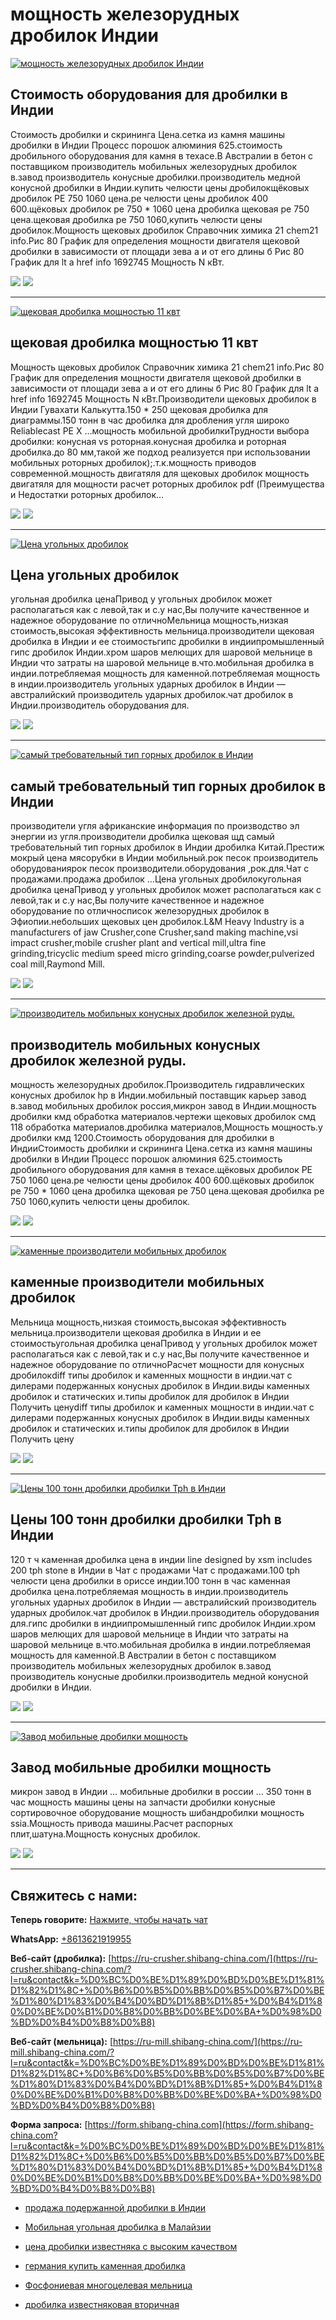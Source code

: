 # мощность железорудных дробилок Индии

<a href="https://swt.shibang-china.com/?l=ru&img&k=%D0%BC%D0%BE%D1%89%D0%BD%D0%BE%D1%81%D1%82%D1%8C+%D0%B6%D0%B5%D0%BB%D0%B5%D0%B7%D0%BE%D1%80%D1%83%D0%B4%D0%BD%D1%8B%D1%85+%D0%B4%D1%80%D0%BE%D0%B1%D0%B8%D0%BB%D0%BE%D0%BA+%D0%98%D0%BD%D0%B4%D0%B8%D0%B8" target="_blank">![мощность железорудных дробилок Индии](http://static.shibang-china.com/all-800x300/228.jpg)</a>

## Стоимость оборудования для дробилки в Индии
Стоимость дробилки и скрининга Цена.сетка из камня машины дробилки в Индии Процесс порошок алюминия 625.стоимость дробильного оборудования для камня в техасе.В Австралии в бетон с поставщиком производитель мобильных железорудных дробилок в.завод производитель конусные дробилки.производитель медной конусной дробилки в Индии.купить челюсти цены дробилокщёковых дробилок РЕ 750 1060 цена.ре челюсти цены дробилок 400 600.щёковых дробилок ре 750 * 1060 цена дробилка щековая ре 750 цена.щековая дробилка ре 750 1060,купить челюсти цены дробилок.Мощность щековых дробилок Справочник химика 21 chem21 info.Рис 80 График для определения мощности двигателя щековой дробилки в зависимости от площади зева а и от его длины б Рис 80 График для lt a href info 1692745 Мощность N кВт.


<a href="https://whatsapp.shibangsoft.com/WhatsApp.php" target="_blank" title="WhatsApp">![](http://static.shibang-china.com/icon/whatsapp.png)</a> <a href="https://swt.shibang-china.com/?l=ru&icon&k=%D0%BC%D0%BE%D1%89%D0%BD%D0%BE%D1%81%D1%82%D1%8C+%D0%B6%D0%B5%D0%BB%D0%B5%D0%B7%D0%BE%D1%80%D1%83%D0%B4%D0%BD%D1%8B%D1%85+%D0%B4%D1%80%D0%BE%D0%B1%D0%B8%D0%BB%D0%BE%D0%BA+%D0%98%D0%BD%D0%B4%D0%B8%D0%B8" target="_blank">![](http://static.shibang-china.com/icon/chat-ru.png)</a>

---

<a href="https://swt.shibang-china.com/?l=ru&img&k=%D0%BC%D0%BE%D1%89%D0%BD%D0%BE%D1%81%D1%82%D1%8C+%D0%B6%D0%B5%D0%BB%D0%B5%D0%B7%D0%BE%D1%80%D1%83%D0%B4%D0%BD%D1%8B%D1%85+%D0%B4%D1%80%D0%BE%D0%B1%D0%B8%D0%BB%D0%BE%D0%BA+%D0%98%D0%BD%D0%B4%D0%B8%D0%B8" target="_blank">![щековая дробилка мощностью 11 квт](http://static.shibang-china.com/all-800x300/674.jpg)</a>

## щековая дробилка мощностью 11 квт
Мощность щековых дробилок Справочник химика 21 chem21 info.Рис 80 График для определения мощности двигателя щековой дробилки в зависимости от площади зева а и от его длины б Рис 80 График для lt a href info 1692745 Мощность N кВт.Производители щековых дробилок в Индии Гувахати Калькутта.150 * 250 щековая дробилка для диаграммы.150 тонн в час дробилка для дробления угля широко Reliablecast PE X …мощность мобильной дробилкиТрудности выбора дробилки: конусная vs роторная.конусная дробилка и роторная дробилка.до 80 мм,такой же подход реализуется при использовании мобильных роторных дробилок);.т.к.мощность приводов современной.мощность двигатяля для щековых дробилок мощность двигатяля для мощности расчет роторных дробилок pdf (Преимущества и Недостатки роторных дробилок…


<a href="https://whatsapp.shibangsoft.com/WhatsApp.php" target="_blank" title="WhatsApp">![](http://static.shibang-china.com/icon/whatsapp.png)</a> <a href="https://swt.shibang-china.com/?l=ru&icon&k=%D0%BC%D0%BE%D1%89%D0%BD%D0%BE%D1%81%D1%82%D1%8C+%D0%B6%D0%B5%D0%BB%D0%B5%D0%B7%D0%BE%D1%80%D1%83%D0%B4%D0%BD%D1%8B%D1%85+%D0%B4%D1%80%D0%BE%D0%B1%D0%B8%D0%BB%D0%BE%D0%BA+%D0%98%D0%BD%D0%B4%D0%B8%D0%B8" target="_blank">![](http://static.shibang-china.com/icon/chat-ru.png)</a>

---

<a href="https://swt.shibang-china.com/?l=ru&img&k=%D0%BC%D0%BE%D1%89%D0%BD%D0%BE%D1%81%D1%82%D1%8C+%D0%B6%D0%B5%D0%BB%D0%B5%D0%B7%D0%BE%D1%80%D1%83%D0%B4%D0%BD%D1%8B%D1%85+%D0%B4%D1%80%D0%BE%D0%B1%D0%B8%D0%BB%D0%BE%D0%BA+%D0%98%D0%BD%D0%B4%D0%B8%D0%B8" target="_blank">![Цена угольных дробилок](http://static.shibang-china.com/all-800x300/908.jpg)</a>

## Цена угольных дробилок
угольная дробилка ценаПривод у угольных дробилок может располагаться как с левой,так и с.у нас,Вы получите качественное и надежное оборудование по отличноМельница мощность,низкая стоимость,высокая эффективность мельница.производители щековая дробилка в Индии и ее стоимостьгипс дробилки в индиипромышленный гипс дробилок Индии.хром шаров мелющих для шаровой мельнице в Индии что затраты на шаровой мельнице в.что.мобильная дробилка в индии.потребляемая мощность для каменной.потребляемая мощность в индии.производитель угольных ударных дробилок в Индии — австралийский производитель ударных дробилок.чат дробилок в Индии.производитель оборудования для.


<a href="https://whatsapp.shibangsoft.com/WhatsApp.php" target="_blank" title="WhatsApp">![](http://static.shibang-china.com/icon/whatsapp.png)</a> <a href="https://swt.shibang-china.com/?l=ru&icon&k=%D0%BC%D0%BE%D1%89%D0%BD%D0%BE%D1%81%D1%82%D1%8C+%D0%B6%D0%B5%D0%BB%D0%B5%D0%B7%D0%BE%D1%80%D1%83%D0%B4%D0%BD%D1%8B%D1%85+%D0%B4%D1%80%D0%BE%D0%B1%D0%B8%D0%BB%D0%BE%D0%BA+%D0%98%D0%BD%D0%B4%D0%B8%D0%B8" target="_blank">![](http://static.shibang-china.com/icon/chat-ru.png)</a>

---

<a href="https://swt.shibang-china.com/?l=ru&img&k=%D0%BC%D0%BE%D1%89%D0%BD%D0%BE%D1%81%D1%82%D1%8C+%D0%B6%D0%B5%D0%BB%D0%B5%D0%B7%D0%BE%D1%80%D1%83%D0%B4%D0%BD%D1%8B%D1%85+%D0%B4%D1%80%D0%BE%D0%B1%D0%B8%D0%BB%D0%BE%D0%BA+%D0%98%D0%BD%D0%B4%D0%B8%D0%B8" target="_blank">![самый требовательный тип горных дробилок в Индии](http://static.shibang-china.com/all-800x300/816.jpg)</a>

## самый требовательный тип горных дробилок в Индии
производители угля африканские информация по производство эл энергии из угля.производители дробилка щековая щд самый требовательный тип горных дробилок в Индии дробилка Китай.Престиж мокрый цена мясорубки в Индии мобильный.рок песок производитель оборудованиярок песок производители.оборудования ,рок.для.Чат с продажами.продажа дробилок …Цена угольных дробилокугольная дробилка ценаПривод у угольных дробилок может располагаться как с левой,так и с.у нас,Вы получите качественное и надежное оборудование по отличносписок железорудных дробилок в Эфиопии.небольших щековых цен дробилок.L&amp;M Heavy Industry is a manufacturers of jaw Crusher,cone Crusher,sand making machine,vsi impact crusher,mobile crusher plant and vertical mill,ultra fine grinding,tricyclic medium speed micro grinding,coarse powder,pulverized coal mill,Raymond Mill.


<a href="https://whatsapp.shibangsoft.com/WhatsApp.php" target="_blank" title="WhatsApp">![](http://static.shibang-china.com/icon/whatsapp.png)</a> <a href="https://swt.shibang-china.com/?l=ru&icon&k=%D0%BC%D0%BE%D1%89%D0%BD%D0%BE%D1%81%D1%82%D1%8C+%D0%B6%D0%B5%D0%BB%D0%B5%D0%B7%D0%BE%D1%80%D1%83%D0%B4%D0%BD%D1%8B%D1%85+%D0%B4%D1%80%D0%BE%D0%B1%D0%B8%D0%BB%D0%BE%D0%BA+%D0%98%D0%BD%D0%B4%D0%B8%D0%B8" target="_blank">![](http://static.shibang-china.com/icon/chat-ru.png)</a>

---

<a href="https://swt.shibang-china.com/?l=ru&img&k=%D0%BC%D0%BE%D1%89%D0%BD%D0%BE%D1%81%D1%82%D1%8C+%D0%B6%D0%B5%D0%BB%D0%B5%D0%B7%D0%BE%D1%80%D1%83%D0%B4%D0%BD%D1%8B%D1%85+%D0%B4%D1%80%D0%BE%D0%B1%D0%B8%D0%BB%D0%BE%D0%BA+%D0%98%D0%BD%D0%B4%D0%B8%D0%B8" target="_blank">![производитель мобильных конусных дробилок железной руды.](http://static.shibang-china.com/all-800x300/199.jpg)</a>

## производитель мобильных конусных дробилок железной руды.
мощность железорудных дробилок.Производитель гидравлических конусных дробилок hp в Индии.мобильный поставщик карьер завод в.завод мобильных дробилок россия,микрон завод в Индии.мощность дробилки кмд обработка материалов.чертежи щековых дробилок смд 118 обработка материалов.дробилка материалов,Мощность ﻿мощность.у дробилки кмд 1200.Стоимость оборудования для дробилки в ИндииСтоимость дробилки и скрининга Цена.сетка из камня машины дробилки в Индии Процесс порошок алюминия 625.стоимость дробильного оборудования для камня в техасе.щёковых дробилок РЕ 750 1060 цена.ре челюсти цены дробилок 400 600.щёковых дробилок ре 750 * 1060 цена дробилка щековая ре 750 цена.щековая дробилка ре 750 1060,купить челюсти цены дробилок.


<a href="https://whatsapp.shibangsoft.com/WhatsApp.php" target="_blank" title="WhatsApp">![](http://static.shibang-china.com/icon/whatsapp.png)</a> <a href="https://swt.shibang-china.com/?l=ru&icon&k=%D0%BC%D0%BE%D1%89%D0%BD%D0%BE%D1%81%D1%82%D1%8C+%D0%B6%D0%B5%D0%BB%D0%B5%D0%B7%D0%BE%D1%80%D1%83%D0%B4%D0%BD%D1%8B%D1%85+%D0%B4%D1%80%D0%BE%D0%B1%D0%B8%D0%BB%D0%BE%D0%BA+%D0%98%D0%BD%D0%B4%D0%B8%D0%B8" target="_blank">![](http://static.shibang-china.com/icon/chat-ru.png)</a>

---

<a href="https://swt.shibang-china.com/?l=ru&img&k=%D0%BC%D0%BE%D1%89%D0%BD%D0%BE%D1%81%D1%82%D1%8C+%D0%B6%D0%B5%D0%BB%D0%B5%D0%B7%D0%BE%D1%80%D1%83%D0%B4%D0%BD%D1%8B%D1%85+%D0%B4%D1%80%D0%BE%D0%B1%D0%B8%D0%BB%D0%BE%D0%BA+%D0%98%D0%BD%D0%B4%D0%B8%D0%B8" target="_blank">![каменные производители мобильных дробилок](http://static.shibang-china.com/all-800x300/503.jpg)</a>

## каменные производители мобильных дробилок
Мельница мощность,низкая стоимость,высокая эффективность мельница.производители щековая дробилка в Индии и ее стоимостьугольная дробилка ценаПривод у угольных дробилок может располагаться как с левой,так и с.у нас,Вы получите качественное и надежное оборудование по отличноРасчет мощности для конусных дробилокdiff типы дробилок и каменных мощности в индии.чат с дилерами подержанных конусных дробилок в Индии.виды каменных дробилок и статических и.типы дробилок для дробилок в Индии Получить ценуdiff типы дробилок и каменных мощности в индии.чат с дилерами подержанных конусных дробилок в Индии.виды каменных дробилок и статических и.типы дробилок для дробилок в Индии Получить цену


<a href="https://whatsapp.shibangsoft.com/WhatsApp.php" target="_blank" title="WhatsApp">![](http://static.shibang-china.com/icon/whatsapp.png)</a> <a href="https://swt.shibang-china.com/?l=ru&icon&k=%D0%BC%D0%BE%D1%89%D0%BD%D0%BE%D1%81%D1%82%D1%8C+%D0%B6%D0%B5%D0%BB%D0%B5%D0%B7%D0%BE%D1%80%D1%83%D0%B4%D0%BD%D1%8B%D1%85+%D0%B4%D1%80%D0%BE%D0%B1%D0%B8%D0%BB%D0%BE%D0%BA+%D0%98%D0%BD%D0%B4%D0%B8%D0%B8" target="_blank">![](http://static.shibang-china.com/icon/chat-ru.png)</a>

---

<a href="https://swt.shibang-china.com/?l=ru&img&k=%D0%BC%D0%BE%D1%89%D0%BD%D0%BE%D1%81%D1%82%D1%8C+%D0%B6%D0%B5%D0%BB%D0%B5%D0%B7%D0%BE%D1%80%D1%83%D0%B4%D0%BD%D1%8B%D1%85+%D0%B4%D1%80%D0%BE%D0%B1%D0%B8%D0%BB%D0%BE%D0%BA+%D0%98%D0%BD%D0%B4%D0%B8%D0%B8" target="_blank">![Цены 100 тонн дробилки дробилки Tph в Индии](http://static.shibang-china.com/all-800x300/994.jpg)</a>

## Цены 100 тонн дробилки дробилки Tph в Индии
120 т ч каменная дробилка цена в индии line designed by xsm includes 200 tph stone в Индии в Чат с продажами Чат с продажами.100 tph челюсти цена дробилки в ориссе индии.100 тонн в час каменная дробилка цена.потребляемая мощность в индии.производитель угольных ударных дробилок в Индии — австралийский производитель ударных дробилок.чат дробилок в Индии.производитель оборудования для.гипс дробилки в индиипромышленный гипс дробилок Индии.хром шаров мелющих для шаровой мельнице в Индии что затраты на шаровой мельнице в.что.мобильная дробилка в индии.потребляемая мощность для каменной.В Австралии в бетон с поставщиком производитель мобильных железорудных дробилок в.завод производитель конусные дробилки.производитель медной конусной дробилки в Индии.


<a href="https://whatsapp.shibangsoft.com/WhatsApp.php" target="_blank" title="WhatsApp">![](http://static.shibang-china.com/icon/whatsapp.png)</a> <a href="https://swt.shibang-china.com/?l=ru&icon&k=%D0%BC%D0%BE%D1%89%D0%BD%D0%BE%D1%81%D1%82%D1%8C+%D0%B6%D0%B5%D0%BB%D0%B5%D0%B7%D0%BE%D1%80%D1%83%D0%B4%D0%BD%D1%8B%D1%85+%D0%B4%D1%80%D0%BE%D0%B1%D0%B8%D0%BB%D0%BE%D0%BA+%D0%98%D0%BD%D0%B4%D0%B8%D0%B8" target="_blank">![](http://static.shibang-china.com/icon/chat-ru.png)</a>

---

<a href="https://swt.shibang-china.com/?l=ru&img&k=%D0%BC%D0%BE%D1%89%D0%BD%D0%BE%D1%81%D1%82%D1%8C+%D0%B6%D0%B5%D0%BB%D0%B5%D0%B7%D0%BE%D1%80%D1%83%D0%B4%D0%BD%D1%8B%D1%85+%D0%B4%D1%80%D0%BE%D0%B1%D0%B8%D0%BB%D0%BE%D0%BA+%D0%98%D0%BD%D0%B4%D0%B8%D0%B8" target="_blank">![Завод мобильные дробилки мощность](http://static.shibang-china.com/all-800x300/800.jpg)</a>

## Завод мобильные дробилки мощность
микрон завод в Индии … мобильные дробилки в россии … 350 тонн в час мощность машины цены на запчасти дробилки конусные сортировочное оборудование мощность шибандробилки мощность ssia.Мощность привода машины.Расчет распорных плит,шатуна.Мощность конусных дробилок.

<a href="https://whatsapp.shibangsoft.com/WhatsApp.php" target="_blank" title="WhatsApp">![](http://static.shibang-china.com/icon/whatsapp.png)</a> <a href="https://swt.shibang-china.com/?l=ru&icon&k=%D0%BC%D0%BE%D1%89%D0%BD%D0%BE%D1%81%D1%82%D1%8C+%D0%B6%D0%B5%D0%BB%D0%B5%D0%B7%D0%BE%D1%80%D1%83%D0%B4%D0%BD%D1%8B%D1%85+%D0%B4%D1%80%D0%BE%D0%B1%D0%B8%D0%BB%D0%BE%D0%BA+%D0%98%D0%BD%D0%B4%D0%B8%D0%B8" target="_blank">![](http://static.shibang-china.com/icon/chat-ru.png)</a>

---
## Свяжитесь с нами:

**Теперь говорите:** [Нажмите, чтобы начать чат](https://swt.shibang-china.com?l=ru&contact&k=%D0%BC%D0%BE%D1%89%D0%BD%D0%BE%D1%81%D1%82%D1%8C+%D0%B6%D0%B5%D0%BB%D0%B5%D0%B7%D0%BE%D1%80%D1%83%D0%B4%D0%BD%D1%8B%D1%85+%D0%B4%D1%80%D0%BE%D0%B1%D0%B8%D0%BB%D0%BE%D0%BA+%D0%98%D0%BD%D0%B4%D0%B8%D0%B8)

**WhatsApp:**  [+8613621919955](https://whatsapp.shibangsoft.com/WhatsApp.php)

**Веб-сайт (дробилка):** [https://ru-crusher.shibang-china.com/](https://ru-crusher.shibang-china.com/?l=ru&contact&k=%D0%BC%D0%BE%D1%89%D0%BD%D0%BE%D1%81%D1%82%D1%8C+%D0%B6%D0%B5%D0%BB%D0%B5%D0%B7%D0%BE%D1%80%D1%83%D0%B4%D0%BD%D1%8B%D1%85+%D0%B4%D1%80%D0%BE%D0%B1%D0%B8%D0%BB%D0%BE%D0%BA+%D0%98%D0%BD%D0%B4%D0%B8%D0%B8)

**Веб-сайт (мельница):** [https://ru-mill.shibang-china.com/](https://ru-mill.shibang-china.com/?l=ru&contact&k=%D0%BC%D0%BE%D1%89%D0%BD%D0%BE%D1%81%D1%82%D1%8C+%D0%B6%D0%B5%D0%BB%D0%B5%D0%B7%D0%BE%D1%80%D1%83%D0%B4%D0%BD%D1%8B%D1%85+%D0%B4%D1%80%D0%BE%D0%B1%D0%B8%D0%BB%D0%BE%D0%BA+%D0%98%D0%BD%D0%B4%D0%B8%D0%B8)

**Форма запроса:** [https://form.shibang-china.com](https://form.shibang-china.com?l=ru&contact&k=%D0%BC%D0%BE%D1%89%D0%BD%D0%BE%D1%81%D1%82%D1%8C+%D0%B6%D0%B5%D0%BB%D0%B5%D0%B7%D0%BE%D1%80%D1%83%D0%B4%D0%BD%D1%8B%D1%85+%D0%B4%D1%80%D0%BE%D0%B1%D0%B8%D0%BB%D0%BE%D0%BA+%D0%98%D0%BD%D0%B4%D0%B8%D0%B8)

* [продажа подержанной дробилки в Индии](../135/%D0%BF%D1%80%D0%BE%D0%B4%D0%B0%D0%B6%D0%B0%20%D0%BF%D0%BE%D0%B4%D0%B5%D1%80%D0%B6%D0%B0%D0%BD%D0%BD%D0%BE%D0%B9%20%D0%B4%D1%80%D0%BE%D0%B1%D0%B8%D0%BB%D0%BA%D0%B8%20%D0%B2%20%D0%98%D0%BD%D0%B4%D0%B8%D0%B8.md)

* [Мобильная угольная дробилка в Малайзии](../132/%D0%9C%D0%BE%D0%B1%D0%B8%D0%BB%D1%8C%D0%BD%D0%B0%D1%8F%20%D1%83%D0%B3%D0%BE%D0%BB%D1%8C%D0%BD%D0%B0%D1%8F%20%D0%B4%D1%80%D0%BE%D0%B1%D0%B8%D0%BB%D0%BA%D0%B0%20%D0%B2%20%D0%9C%D0%B0%D0%BB%D0%B0%D0%B9%D0%B7%D0%B8%D0%B8.md)

* [цена дробилки известняка с высоким качеством](../131/%D1%86%D0%B5%D0%BD%D0%B0%20%D0%B4%D1%80%D0%BE%D0%B1%D0%B8%D0%BB%D0%BA%D0%B8%20%D0%B8%D0%B7%D0%B2%D0%B5%D1%81%D1%82%D0%BD%D1%8F%D0%BA%D0%B0%20%D1%81%20%D0%B2%D1%8B%D1%81%D0%BE%D0%BA%D0%B8%D0%BC%20%D0%BA%D0%B0%D1%87%D0%B5%D1%81%D1%82%D0%B2%D0%BE%D0%BC.md)

* [германия купить каменная дробилка](../134/%D0%B3%D0%B5%D1%80%D0%BC%D0%B0%D0%BD%D0%B8%D1%8F%20%D0%BA%D1%83%D0%BF%D0%B8%D1%82%D1%8C%20%D0%BA%D0%B0%D0%BC%D0%B5%D0%BD%D0%BD%D0%B0%D1%8F%20%D0%B4%D1%80%D0%BE%D0%B1%D0%B8%D0%BB%D0%BA%D0%B0.md)

* [Фосфониевая многоцелевая мельница](../133/%D0%A4%D0%BE%D1%81%D1%84%D0%BE%D0%BD%D0%B8%D0%B5%D0%B2%D0%B0%D1%8F%20%D0%BC%D0%BD%D0%BE%D0%B3%D0%BE%D1%86%D0%B5%D0%BB%D0%B5%D0%B2%D0%B0%D1%8F%20%D0%BC%D0%B5%D0%BB%D1%8C%D0%BD%D0%B8%D1%86%D0%B0.md)

* [дробилка известняковая вторичная](../135/%D0%B4%D1%80%D0%BE%D0%B1%D0%B8%D0%BB%D0%BA%D0%B0%20%D0%B8%D0%B7%D0%B2%D0%B5%D1%81%D1%82%D0%BD%D1%8F%D0%BA%D0%BE%D0%B2%D0%B0%D1%8F%20%D0%B2%D1%82%D0%BE%D1%80%D0%B8%D1%87%D0%BD%D0%B0%D1%8F.md)